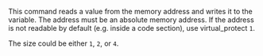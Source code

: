 This command reads a value from the memory address and writes it to the variable. The address must be an absolute memory address. If the address is not readable by default (e.g. inside a code section), use virtual_protect `1`.

The size could be either `1`, `2`, or `4`.
